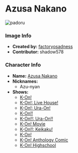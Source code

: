 # Azusa Nakano

![padoru](https://raw.githubusercontent.com/shadow578/Padoru-Padoru/master/Padoru/k-on-azusa.png "Azusa Nakano")

### Image Info
* **Created by:**    [factoryosadness](https://www.pixiv.net/en/artworks/72134578)
* **Contributor:**   shadow578

### Character Info
* **Name:**   [Azusa Nakano](https://myanimelist.net/character/21173)
* **Nicknames:**
  * Azu-nyan
* **Shows:**
  * [K-On!](https://myanimelist.net/anime/5680/K-On)
  * [K-On!: Live House!](https://myanimelist.net/anime/6862/K-On__Live_House)
  * [K-On!: Ura-On!](https://myanimelist.net/anime/7017/K-On__Ura-On)
  * [K-On!!](https://myanimelist.net/anime/7791/K-On)
  * [K-On!!: Ura-On!!](https://myanimelist.net/anime/9203/K-On__Ura-On)
  * [K-On! Movie](https://myanimelist.net/anime/9617/K-On_Movie)
  * [K-On!!: Keikaku!](https://myanimelist.net/anime/9734/K-On__Keikaku)
  * [K-On!](https://myanimelist.net/manga/13001/K-On)
  * [K-On! Anthology Comic](https://myanimelist.net/manga/19551/K-On_Anthology_Comic)
  * [K-On! Highschool](https://myanimelist.net/manga/51857/K-On_Highschool)
